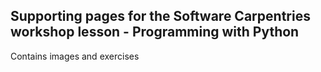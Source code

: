 ## Supporting pages for the Software Carpentries workshop lesson - Programming with Python

Contains images and exercises
